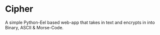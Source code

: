 # Cipher
A simple Python-Eel based web-app that takes in text and encrypts in into Binary, ASCII &amp; Morse-Code.
